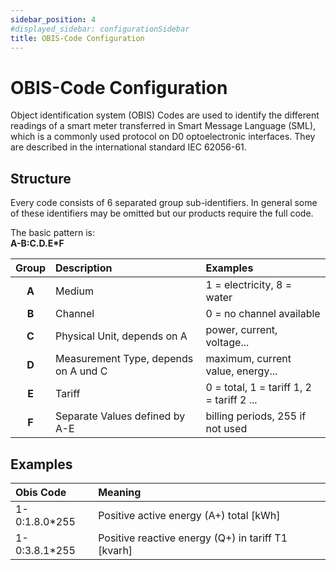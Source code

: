 ```yaml
---
sidebar_position: 4
#displayed_sidebar: configurationSidebar
title: OBIS-Code Configuration
---
```


# OBIS-Code Configuration

Object identification system (OBIS) Codes are used to identify the different readings of a smart meter transferred in
Smart Message Language (SML), which is a commonly used protocol on D0 optoelectronic interfaces. They are described in
the international standard IEC 62056-61.

## Structure

Every code consists of 6 separated group sub-identifiers. In general some of these identifiers may be omitted but our
products require the full code.

The basic pattern is:  
**A-B:C.D.E*F**

| Group | Description                          | Examples                                  |
|:-----:|:-------------------------------------|:------------------------------------------|
| **A** | Medium                               | 1 = electricity, 8 = water                |
| **B** | Channel                              | 0 = no channel available                  |
| **C** | Physical Unit, depends on A          | power, current, voltage...                |
| **D** | Measurement Type, depends on A und C | maximum, current value, energy...         |
| **E** | Tariff                               | 0 = total, 1 = tariff 1, 2 = tariff 2 ... |
| **F** | Separate Values defined by A-E       | billing periods, 255 if not used          |

## Examples

| Obis Code     | Meaning                                            |
|:--------------|:---------------------------------------------------|
| 1-0:1.8.0*255 | Positive active energy (A+) total [kWh]            |
| 1-0:3.8.1*255 | Positive reactive energy (Q+) in tariff T1 [kvarh] |

